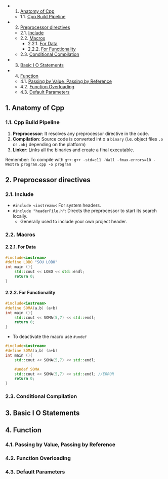 <!-- vscode-markdown-toc -->
* 1. [Anatomy of Cpp](#AnatomyofCpp)
	* 1.1. [Cpp Build Pipeline](#CppBuildPipeline)
* 2. [Preprocessor directives](#Preprocessordirectives)
	* 2.1. [Include](#Include)
	* 2.2. [Macros](#Macros)
		* 2.2.1. [For Data](#ForData)
		* 2.2.2. [For Functionality](#ForFunctionality)
	* 2.3. [Conditional Compilation](#ConditionalCompilation)
* 3. [Basic I O Statements](#BasicIOStatements)
* 4. [Function](#Function)
	* 4.1. [Passing by Value, Passing by Reference](#PassingbyValuePassingbyReference)
	* 4.2. [Function Overloading](#FunctionOverloading)
	* 4.3. [Default Parameters](#DefaultParameters)

<!-- vscode-markdown-toc-config
	numbering=true
	autoSave=true
	/vscode-markdown-toc-config -->
<!-- /vscode-markdown-toc -->

##  1. <a name='AnatomyofCpp'></a>Anatomy of Cpp

###  1.1. <a name='CppBuildPipeline'></a>Cpp Build Pipeline
1. **Preprocessor**: It resolves any preprocessor directive in the code.
2. **Compilation**: Source code is converted int o a `binary` (i.e. object files `.o` or `.obj` depending on the platform)
3. **Linker**: Links all the binaries and create a final executable.

Remember: To compile with `g++`:
`g++ -std=c11 -Wall -fmax-errors=10 -Wextra program.cpp -o program`

##  2. <a name='Preprocessordirectives'></a>Preprocessor directives

###  2.1. <a name='Include'></a>Include
- `#include <iostream>`: For system headers.
- `#include "headerFile.h"`: Directs the preprocessor to start its search locally.
	- Generally used to include your own project header.

###  2.2. <a name='Macros'></a>Macros

####  2.2.1. <a name='ForData'></a>For Data

``` cpp
#include<iostream>
#define LOBO "SOU LOBO"
int main (){
    std::cout << LOBO << std::endl;
    return 0;
}
```

####  2.2.2. <a name='ForFunctionality'></a>For Functionality

``` cpp
#include<iostream>
#define SOMA(a,b) (a+b)
int main (){
    std::cout << SOMA(5,7) << std::endl;
    return 0;
}
```

- To deactivate the macro use `#undef `

``` cpp
#include<iostream>
#define SOMA(a,b) (a+b)
int main (){
    std::cout << SOMA(5,7) << std::endl;

    #undef SOMA
    std::cout << SOMA(5,7) << std::endl; //ERROR
    return 0;
}
```
###  2.3. <a name='ConditionalCompilation'></a>Conditional Compilation 

##  3. <a name='BasicIOStatements'></a>Basic I O Statements

##  4. <a name='Function'></a>Function

###  4.1. <a name='PassingbyValuePassingbyReference'></a>Passing by Value, Passing by Reference

###  4.2. <a name='FunctionOverloading'></a>Function Overloading

###  4.3. <a name='DefaultParameters'></a>Default Parameters


